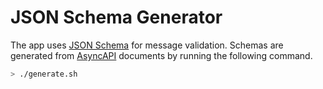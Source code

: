 # JSON Schema Generator

The app uses [JSON Schema](https://json-schema.org/) for message validation. Schemas are generated from [AsyncAPI](https://www.asyncapi.com/) documents by running the following command.

```bash
> ./generate.sh
```
